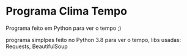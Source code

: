 # Programa Clima Tempo
Programa feito em Python para ver o tempo ;)

programa simplpes feito no Python 3.8 para ver o tempo, libs usadas: Requests, BeautifulSoup

